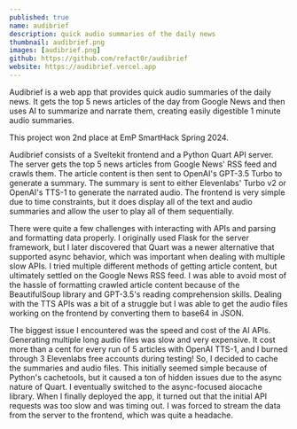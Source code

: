 ```yaml
---
published: true
name: audibrief
description: quick audio summaries of the daily news
thumbnail: audibrief.png
images: [audibrief.png]
github: https://github.com/refact0r/audibrief
website: https://audibrief.vercel.app
---
```


Audibrief is a web app that provides quick audio summaries of the daily news. It gets the top 5 news articles of the day from Google News and then uses AI to summarize and narrate them, creating easily digestible 1 minute audio summaries.

This project won 2nd place at EmP SmartHack Spring 2024.

Audibrief consists of a Sveltekit frontend and a Python Quart API server. The server gets the top 5 news articles from Google News' RSS feed and crawls them. The article content is then sent to OpenAI's GPT-3.5 Turbo to generate a summary. The summary is sent to either Elevenlabs' Turbo v2 or OpenAI's TTS-1 to generate the narrated audio. The frontend is very simple due to time constraints, but it does display all of the text and audio summaries and allow the user to play all of them sequentially.

There were quite a few challenges with interacting with APIs and parsing and formatting data properly. I originally used Flask for the server framework, but I later discovered that Quart was a newer alternative that supported async behavior, which was important when dealing with multiple slow APIs. I tried multiple different methods of getting article content, but ultimately settled on the Google News RSS feed. I was able to avoid most of the hassle of formatting crawled article content because of the BeautifulSoup library and GPT-3.5's reading comprehension skills. Dealing with the TTS APIs was a bit of a struggle but I was able to get the audio files working on the frontend by converting them to base64 in JSON.

The biggest issue I encountered was the speed and cost of the AI APIs. Generating multiple long audio files was slow and very expensive. It cost more than a cent for every run of 5 articles with OpenAI TTS-1, and I burned through 3 Elevenlabs free accounts during testing! So, I decided to cache the summaries and audio files. This initially seemed simple because of Python's cachetools, but it caused a ton of hidden issues due to the async nature of Quart. I eventually switched to the async-focused aiocache library. When I finally deployed the app, it turned out that the initial API requests was too slow and was timing out. I was forced to stream the data from the server to the frontend, which was quite a headache.
